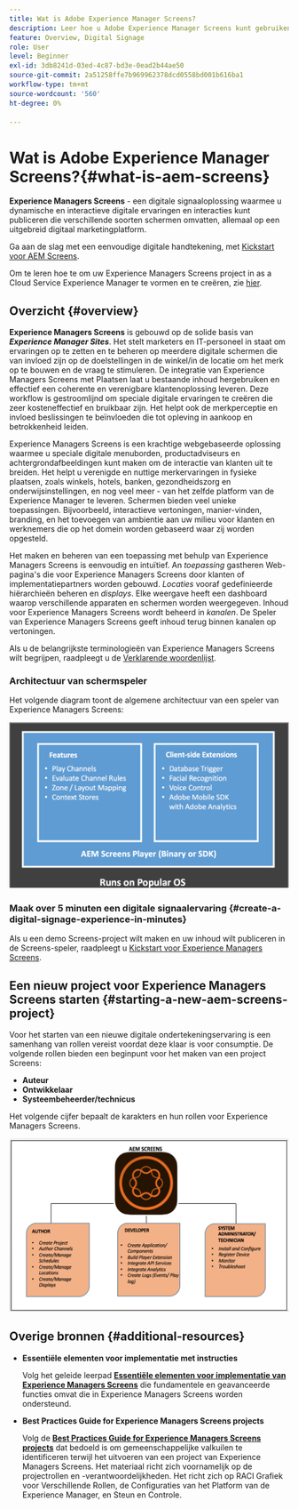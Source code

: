 ```yaml
---
title: Wat is Adobe Experience Manager Screens?
description: Leer hoe u Adobe Experience Manager Screens kunt gebruiken - een oplossing voor digitale handtekeningen - waarmee u dynamische en interactieve digitale ervaringen en interacties kunt publiceren met verschillende soorten schermen, allemaal op een uitgebreid digitaal marketingplatform.
feature: Overview, Digital Signage
role: User
level: Beginner
exl-id: 3db8241d-03ed-4c87-bd3e-0ead2b44ae50
source-git-commit: 2a51258ffe7b969962378dcd0558bd001b616ba1
workflow-type: tm+mt
source-wordcount: '560'
ht-degree: 0%

---
```


# Wat is Adobe Experience Manager Screens?{#what-is-aem-screens}

**Experience Managers Screens** - een digitale signaaloplossing waarmee u dynamische en interactieve digitale ervaringen en interacties kunt publiceren die verschillende soorten schermen omvatten, allemaal op een uitgebreid digitaal marketingplatform.

Ga aan de slag met een eenvoudige digitale handtekening, met [Kickstart voor AEM Screens](kickstart-for-aem-screens.md).

Om te leren hoe te om uw Experience Managers Screens project in as a Cloud Service Experience Manager te vormen en te creëren, zie [hier](https://experienceleague.adobe.com/en/docs/experience-manager-screens/using/about-guide).

## Overzicht {#overview}

**Experience Managers Screens** is gebouwd op de solide basis van ***Experience Manager Sites***. Het stelt marketers en IT-personeel in staat om ervaringen op te zetten en te beheren op meerdere digitale schermen die van invloed zijn op de doelstellingen in de winkel/in de locatie om het merk op te bouwen en de vraag te stimuleren. De integratie van Experience Managers Screens met Plaatsen laat u bestaande inhoud hergebruiken en effectief een coherente en verenigbare klantenoplossing leveren. Deze workflow is gestroomlijnd om speciale digitale ervaringen te creëren die zeer kosteneffectief en bruikbaar zijn. Het helpt ook de merkperceptie en invloed beslissingen te beïnvloeden die tot opleving in aankoop en betrokkenheid leiden.

Experience Managers Screens is een krachtige webgebaseerde oplossing waarmee u speciale digitale menuborden, productadviseurs en achtergrondafbeeldingen kunt maken om de interactie van klanten uit te breiden. Het helpt u verenigde en nuttige merkervaringen in fysieke plaatsen, zoals winkels, hotels, banken, gezondheidszorg en onderwijsinstellingen, en nog veel meer - van het zelfde platform van de Experience Manager te leveren. Schermen bieden veel unieke toepassingen. Bijvoorbeeld, interactieve vertoningen, manier-vinden, branding, en het toevoegen van ambientie aan uw milieu voor klanten en werknemers die op het domein worden gebaseerd waar zij worden opgesteld.

Het maken en beheren van een toepassing met behulp van Experience Managers Screens is eenvoudig en intuïtief. An *toepassing* gastheren Web-pagina&#39;s die voor Experience Managers Screens door klanten of implementatiepartners worden gebouwd. *Locaties* vooraf gedefinieerde hiërarchieën beheren en *displays*. Elke weergave heeft een dashboard waarop verschillende apparaten en schermen worden weergegeven. Inhoud voor Experience Managers Screens wordt beheerd in *kanalen*. De Speler van Experience Managers Screens geeft inhoud terug binnen kanalen op vertoningen.

Als u de belangrijkste terminologieën van Experience Managers Screens wilt begrijpen, raadpleegt u de [Verklarende woordenlijst](screens-glossary.md).

### Architectuur van schermspeler

Het volgende diagram toont de algemene architectuur van een speler van Experience Managers Screens:

![chlimage_1-29](assets/chlimage_1-29.png)

### Maak over 5 minuten een digitale signaalervaring {#create-a-digital-signage-experience-in-minutes}

Als u een demo Screens-project wilt maken en uw inhoud wilt publiceren in de Screens-speler, raadpleegt u [Kickstart voor Experience Managers Screens](kickstart-for-aem-screens.md).

## Een nieuw project voor Experience Managers Screens starten {#starting-a-new-aem-screens-project}

Voor het starten van een nieuwe digitale ondertekeningservaring is een samenhang van rollen vereist voordat deze klaar is voor consumptie. De volgende rollen bieden een beginpunt voor het maken van een project Screens:

* **Auteur**
* **Ontwikkelaar**
* **Systeembeheerder/technicus**

Het volgende cijfer bepaalt de karakters en hun rollen voor Experience Managers Screens.

![chlimage_1-30](assets/chlimage_1-30.png)


## Overige bronnen {#additional-resources}

* **Essentiële elementen voor implementatie met instructies**

  Volg het geleide leerpad **[Essentiële elementen voor implementatie van Experience Managers Screens](https://experienceleague.adobe.com/?launch=AEM-7a)** die fundamentele en geavanceerde functies omvat die in Experience Managers Screens worden ondersteund.

* **Best Practices Guide for Experience Managers Screens projects**

  Volg de **[Best Practices Guide for Experience Managers Screens projects](/help/using/about-guide.md)** dat bedoeld is om gemeenschappelijke valkuilen te identificeren terwijl het uitvoeren van een project van Experience Managers Screens. Het materiaal richt zich voornamelijk op de projectrollen en -verantwoordelijkheden. Het richt zich op RACI Grafiek voor Verschillende Rollen, de Configuraties van het Platform van de Experience Manager, en Steun en Controle.

<!-- DEAD LINK * **New Adobe Customer Support Experience**

   Follow **[Customer One for Enterprise Help](https://docs.adobe.com/content/help/en/customer-one/using/home.htmlhome.html#)** to learn more about Admin Console Support tickets. -->

